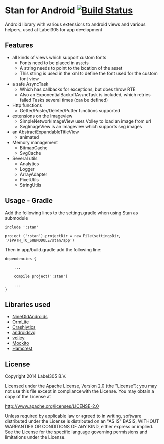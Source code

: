 # Stan for Android [![Build Status](https://travis-ci.org/Label305/Stan-for-Android.svg?branch=master)](https://travis-ci.org/Label305/Stan-for-Android)

Android library with various extensions to android views and various helpers, used at Label305 for app development

## Features

* all kinds of views which support custom fonts
   * Fonts need to be placed in assets
   * A string needs to point to the location of the asset
   * This string is used in the xml to define the font used for the custom font view
* a safe AsyncTask
  * Which has callbacks for exceptions, but does throw RTE
  * Also an ExponentialBackoffAsyncTask is included, which retries failed Tasks several times (can be defined)
* Http functions
  * Getter/Poster/Deleter/Putter functions supported
* extensions on the Imageview
  * SimpleNetworkImageView uses Volley to load an image from url
  * SvgImageView is an Imageview which supports svg images
* an AbstractExpandableTitleView
  * animated
* Memory management
  * BitmapCache
  * SvgCache
* Several utils
  * Analytics
  * Logger
  * ArrayAdapter
  * PixelUtils
  * StringUtils

## Usage - Gradle

Add the following lines to the settings.gradle when using Stan as submodule
```
include ':stan'

project (':stan').projectDir = new File(settingsDir, '/$PATH_TO_SUBMODULE/stan/app')
```

Then in app/build.gradle add the following line:
```
dependencies {

    ...

    compile project(':stan')

    ...
}
```


## Libraries used
 * [NineOldAndroids](http://nineoldandroids.com/)
 * [OrmLite](http://ormlite.com/)
 * [Crashlytics](http://www.crashlytics.com)
 * [androidsvg](https://code.google.com/p/androidsvg/)
 * [volley](https://android.googlesource.com/platform/frameworks/volley/)
 * [Mockito](https://code.google.com/p/mockito/)
 * [Hamcrest](https://code.google.com/p/hamcrest/)

## License
Copyright 2014 Label305 B.V.

Licensed under the Apache License, Version 2.0 (the "License"); you may not use this file except in compliance with the License. You may obtain a copy of the License at

http://www.apache.org/licenses/LICENSE-2.0

Unless required by applicable law or agreed to in writing, software distributed under the License is distributed on an "AS IS" BASIS, WITHOUT WARRANTIES OR CONDITIONS OF ANY KIND, either express or implied. See the License for the specific language governing permissions and limitations under the License.
